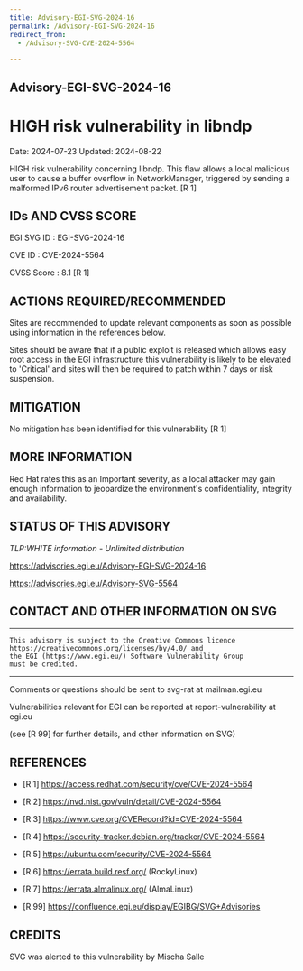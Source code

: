 ```yaml
---
title: Advisory-EGI-SVG-2024-16
permalink: /Advisory-EGI-SVG-2024-16
redirect_from:
  - /Advisory-SVG-CVE-2024-5564 

---
```


## Advisory-EGI-SVG-2024-16

# HIGH risk vulnerability in libndp

Date:         2024-07-23
Updated:      2024-08-22

HIGH risk vulnerability concerning libndp.  This flaw allows a local 
malicious user to cause a buffer overflow in NetworkManager, triggered 
by sending a malformed IPv6 router advertisement packet. [R 1]


## IDs AND CVSS SCORE 

EGI SVG ID : EGI-SVG-2024-16
    
CVE ID     : CVE-2024-5564

CVSS Score : 8.1 [R 1]
     

## ACTIONS REQUIRED/RECOMMENDED

Sites are recommended to update relevant components as soon as possible 
using information in the references below.

Sites should be aware that if a public exploit is released which allows 
easy root access in the EGI infrastructure this vulnerability is likely 
to be elevated to 'Critical' and sites will then be required to patch 
within 7 days or risk suspension.

## MITIGATION

No mitigation has been identified for this vulnerability [R 1]

## MORE INFORMATION

Red Hat rates this as an Important severity, as a local attacker may gain 
enough information to jeopardize the environment's confidentiality, 
integrity and availability.
    
## STATUS OF THIS ADVISORY
                        
_TLP:WHITE information - Unlimited distribution_ 

 https://advisories.egi.eu/Advisory-EGI-SVG-2024-16 

 https://advisories.egi.eu/Advisory-SVG-5564 


## CONTACT AND OTHER INFORMATION ON SVG

-----------------------------
    This advisory is subject to the Creative Commons licence 
    https://creativecommons.org/licenses/by/4.0/ and
    the EGI (https://www.egi.eu/) Software Vulnerability Group 
    must be credited.
----------------------------
    
Comments or questions should be sent to
	svg-rat at mailman.egi.eu

Vulnerabilities relevant for EGI can be reported at
	report-vulnerability at egi.eu
    
(see [R 99] for further details, and other information on SVG)
    
    
## REFERENCES

- [R 1] <https://access.redhat.com/security/cve/CVE-2024-5564>
      
- [R 2] <https://nvd.nist.gov/vuln/detail/CVE-2024-5564> 
     
- [R 3] <https://www.cve.org/CVERecord?id=CVE-2024-5564>

- [R 4] <https://security-tracker.debian.org/tracker/CVE-2024-5564> 
    
- [R 5] <https://ubuntu.com/security/CVE-2024-5564>

- [R 6] <https://errata.build.resf.org/>   (RockyLinux)

- [R 7]  <https://errata.almalinux.org/>  (AlmaLinux)


- [R 99] <https://confluence.egi.eu/display/EGIBG/SVG+Advisories>

## CREDITS

SVG was alerted to this vulnerability by Mischa Salle


